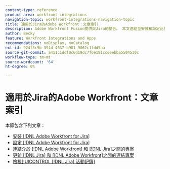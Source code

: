 ```yaml
---
content-type: reference
product-area: workfront-integrations
navigation-topic: workfront-integrations-navigation-topic
title: 適用於Jira的Adobe Workfront：文章索引
description: Adobe Workfront Fusion提供與Jira的整合。 本文連結至安裝和設定此整合的說明，以及如何在日常工作中使用它。
author: Becky
feature: Workfront Integrations and Apps
recommendations: noDisplay, noCatalog
exl-id: 924f3c9b-394d-4637-b981-9062c1fdd5aa
source-git-commit: a411c1ddf0c6d19dc7f6e181cceeebba5504530c
workflow-type: tm+mt
source-wordcount: '64'
ht-degree: 0%

---
```


# 適用於Jira的Adobe Workfront：文章索引

<!-- Audited: 5/2025 -->

本節包含下列文章：

* [安裝 [!DNL Adobe Workfront for Jira]](../../workfront-integrations-and-apps/use-workfront-with-jira/install-workfront-for-jira.md)
* [設定 [!DNL Adobe Workfront for Jira]](../../workfront-integrations-and-apps/use-workfront-with-jira/configure-workfront-for-jira.md)
* [連結介於 [!DNL Adobe Workfront] 和 [!DNL Jira]之間的專案](../../workfront-integrations-and-apps/use-workfront-with-jira/link-items-between-wf-jira.md)
* [更新 [!DNL Jira] 和 [!DNL Adobe Workfront]之間的連結專案](../../workfront-integrations-and-apps/use-workfront-with-jira/update-linked-items-between-jira-wf.md)
* [檢視[!UICONTROL [!DNL Jira] 活動記錄]](../../workfront-integrations-and-apps/use-workfront-with-jira/view-the-jira-activity-log.md)
